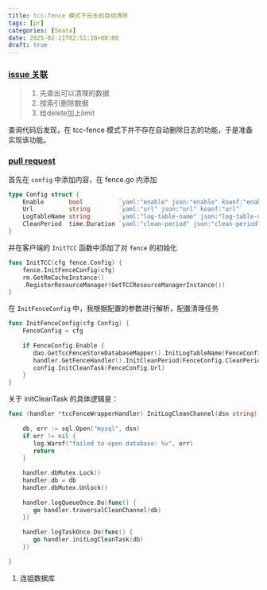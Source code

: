 ```yaml
---
title: tcc-fence 模式下日志的自动清除
tags: [pr]
categories: [Seata]
date: 2025-02-21T02:51:10+08:00
draft: true
---
```

### [issue 关联](https://github.com/apache/incubator-seata-go/issues/699)

>1. 先查出可以清理的数据
>2. 按索引删除数据
>3. 给delete加上limit

查询代码后发现，在 tcc-fence 模式下并不存在自动删除日志的功能，于是准备实现该功能。
### [pull request](https://github.com/apache/incubator-seata-go/pull/745)

首先在 `config` 中添加内容，在 fence.go 内添加

```go
type Config struct {  
    Enable       bool          `yaml:"enable" json:"enable" koanf:"enable"`  
    Url          string        `yaml:"url" json:"url" koanf:"url"`  
    LogTableName string        `yaml:"log-table-name" json:"log-table-name" koanf:"log-table-name"`  
    CleanPeriod  time.Duration `yaml:"clean-period" json:"clean-period" koanf:"clean-period"`  
}
```

并在客户端的 `InitTCC` 函数中添加了对 `fence` 的初始化

```go
func InitTCC(cfg fence.Config) {  
	fence.InitFenceConfig(cfg)
	rm.GetRmCacheInstance()
	.RegisterResourceManager(GetTCCResourceManagerInstance()) 
}
```

在 `InitFenceConfig` 中，我根据配置的参数进行解析，配置清理任务

```go
func InitFenceConfig(cfg Config) {  
    FenceConfig = cfg  
  
    if FenceConfig.Enable {  
       dao.GetTccFenceStoreDatabaseMapper().InitLogTableName(FenceConfig.LogTableName)  
       handler.GetFenceHandler().InitCleanPeriod(FenceConfig.CleanPeriod)  
       config.InitCleanTask(FenceConfig.Url)  
    }  
}
```

关于 initCleanTask 的具体逻辑是：

```go
func (handler *tccFenceWrapperHandler) InitLogCleanChannel(dsn string) {  
  
    db, err := sql.Open("mysql", dsn)  
    if err != nil {  
       log.Warnf("failed to open database: %v", err)  
       return  
    }  
  
    handler.dbMutex.Lock()  
    handler.db = db  
    handler.dbMutex.Unlock()  
  
    handler.logQueueOnce.Do(func() {  
       go handler.traversalCleanChannel(db)  
    })  
  
    handler.logTaskOnce.Do(func() {  
       go handler.initLogCleanTask(db)  
    })  
  
}
```

1. 连姐数据库